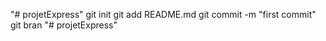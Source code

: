 "# projetExpress"  git init git add README.md git commit -m "first commit" git bran
"# projetExpress" 
